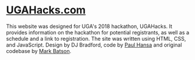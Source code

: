 # [UGAHacks.com](http://3.ugahacks.com/)

This website was designed for UGA's 2018 hackathon, UGAHacks. It provides information on the hackathon for potential registrants, as well as a schedule and a link to registration. The site was written using HTML, CSS, and JavaScript. 
Design by DJ Bradford, code by [Paul Hansa](https://github.com/bigcooki3) and original codebase by [Mark Batson](https://github.com/MarkBatson).
